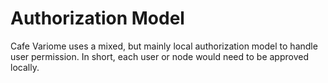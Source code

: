 # Authorization Model

Cafe Variome uses a mixed, but mainly local authorization model to handle user permission. In short, each user or node would need to be approved locally.
